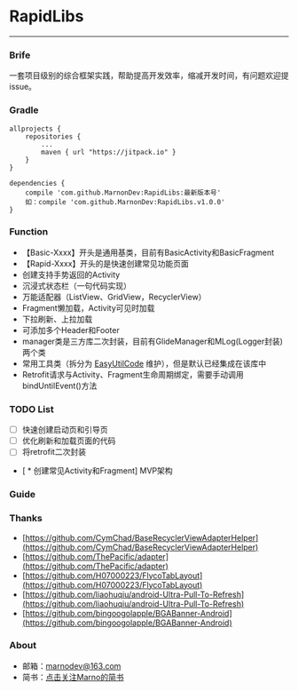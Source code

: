 # RapidLibs
--------------------------
### Brife
一套项目级别的综合框架实践，帮助提高开发效率，缩减开发时间，有问题欢迎提issue。

### Gradle

```
allprojects {
    repositories {
        ...
        maven { url "https://jitpack.io" }
    }
}
```

```
dependencies {
    compile 'com.github.MarnonDev:RapidLibs:最新版本号'
    如：compile 'com.github.MarnonDev:RapidLibs.v1.0.0'
}
```

### Function

* 【Basic-Xxxx】开头是通用基类，目前有BasicActivity和BasicFragment
* 【Rapid-Xxxx】开头的是快速创建常见功能页面
* 创建支持手势返回的Activity
* 沉浸式状态栏（一句代码实现）
* 万能适配器（ListView、GridView，RecyclerView）
* Fragment懒加载，Activity可见时加载
* 下拉刷新、上拉加载
* 可添加多个Header和Footer
* manager类是三方库二次封装，目前有GlideManager和MLog(Logger封装)两个类
* 常用工具类（拆分为 [EasyUtilCode](https://github.com/MarnonDev/EasyUtilCode) 维护），但是默认已经集成在该库中
* Retrofit请求与Activity、Fragment生命周期绑定，需要手动调用bindUntilEvent()方法

### TODO List
- [ ] 快速创建启动页和引导页
- [ ] 优化刷新和加载页面的代码
- [ ] 将retrofit二次封装
- [ * 创建常见Activity和Fragment] MVP架构

### Guide


### Thanks

* [https://github.com/CymChad/BaseRecyclerViewAdapterHelper](https://github.com/CymChad/BaseRecyclerViewAdapterHelper)
* [https://github.com/ThePacific/adapter](https://github.com/ThePacific/adapter)
* [https://github.com/H07000223/FlycoTabLayout](https://github.com/H07000223/FlycoTabLayout)
* [https://github.com/liaohuqiu/android-Ultra-Pull-To-Refresh](https://github.com/liaohuqiu/android-Ultra-Pull-To-Refresh)
* [https://github.com/bingoogolapple/BGABanner-Android](https://github.com/bingoogolapple/BGABanner-Android)


### About

- 邮箱：marnodev@163.com
- 简书：[点击关注Marno的简书](http://www.jianshu.com/users/174a09ba6c25)
